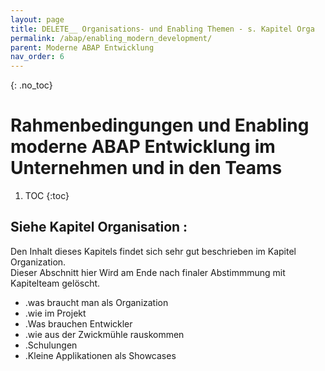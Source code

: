 ```yaml
---
layout: page
title: DELETE__ Organisations- und Enabling Themen - s. Kapitel Orga
permalink: /abap/enabling_modern_development/
parent: Moderne ABAP Entwicklung
nav_order: 6
---
```



{: .no_toc}
# Rahmenbedingungen und Enabling moderne ABAP Entwicklung im  Unternehmen und in den Teams
1. TOC
{:toc}


## Siehe Kapitel Organisation : 

Den Inhalt dieses Kapitels findet sich sehr gut beschrieben im Kapitel Organization.  
Dieser Abschnitt hier Wird am Ende nach finaler Abstimmmung mit Kapitelteam gelöscht.


- .was braucht man als Organization
- .wie im Projekt 
- .Was brauchen Entwickler
- .wie aus der Zwickmühle rauskommen
- .Schulungen
- .Kleine Applikationen als Showcases
